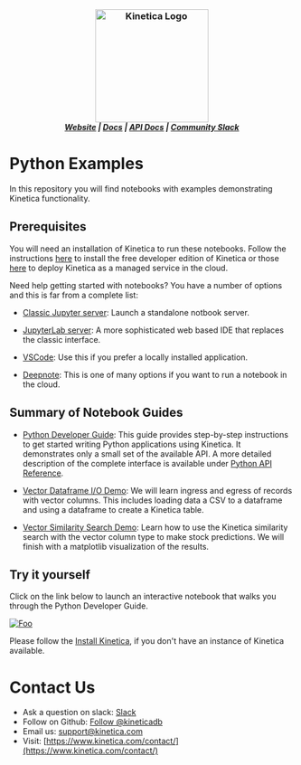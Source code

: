 <h3 align="center" style="margin:0px">
    <img width="200" src="../_assets/images/logo_purple.png" alt="Kinetica Logo"/>
</h3>
<h5 align="center" style="margin:0px">
    <a href="https://www.kinetica.com/">Website</a>
    <span> | </span>
    <a href="https://docs.kinetica.com/7.1/">Docs</a>
    <span> | </span>
    <a href="https://docs.kinetica.com/7.1/api/">API Docs</a>
    <span> | </span>
    <a href="https://join.slack.com/t/kinetica-community/shared_invite/zt-1bt9x3mvr-uMKrXlSDXfy3oU~sKi84qg">Community Slack</a>   
</h5>

# Python Examples

In this repository you will find notebooks with examples demonstrating Kinetica functionality.

## Prerequisites

You will need an installation of Kinetica to run these notebooks. Follow the instructions [here](https://www.kinetica.com/try/) to install the free developer edition of Kinetica or those [here](https://www.kinetica.com/platform/azure/) to deploy Kinetica as a managed service in the cloud.

Need help getting started with notebooks? You have a number of options and this is far from a complete list:

* [Classic Jupyter server](https://jupyter-notebook.readthedocs.io/en/stable/notebook.html): Launch a standalone notbook server.

* [JupyterLab server](https://jupyterlab.readthedocs.io/en/latest/getting_started/overview.html): A more sophisticated web based IDE that replaces the classic interface.

* [VSCode](https://code.visualstudio.com/blogs/2021/11/08/custom-notebooks): Use this if you prefer a locally installed application.

* [Deepnote](https://deepnote.com/docs): This is one of many options if you want to run a notebook in the cloud.


## Summary of Notebook Guides

* [Python Developer Guide](python_dev_guide.ipynb): This guide provides step-by-step instructions to get started writing Python applications using Kinetica. It demonstrates only a small set of the available API. A more detailed description of the complete interface is available under [Python API Reference](https://docs.kinetica.com/7.1/api/python/).

* [Vector Dataframe I/O Demo](python_vector_io.ipynb): We will learn ingress and egress of records with vector columns. This includes loading data a CSV to a dataframe and using a dataframe to create a Kinetica table.

* [Vector Similarity Search Demo](python_vector_search.ipynb): Learn how to use the Kinetica similarity search with the vector column type to make stock predictions. We will finish with a matplotlib visualization of the results.

## Try it yourself

Click on the link below to launch an interactive notebook that walks you through the Python Developer Guide.

[![Foo](https://deepnote.com/buttons/launch-in-deepnote-white.svg)][DEEPNOTE]

[DEEPNOTE]: https://deepnote.com/@hari-subhash-a4ca/Kinetica-Developers-Guide-3504dc9a-cf94-4c79-ba37-d319423beb20

Please follow the [Install Kinetica](https://github.com/kineticadb/examples#install-kinetica), if you don't have an instance of Kinetica available.

# Contact Us

* Ask a question on slack: [Slack](https://join.slack.com/t/kinetica-community/shared_invite/zt-1bt9x3mvr-uMKrXlSDXfy3oU~sKi84qg)
* Follow on Github: [Follow @kineticadb](https://github.com/kineticadb)
* Email us: [support@kinetica.com](mailto:support@kinetica.com)
* Visit: [https://www.kinetica.com/contact/](https://www.kinetica.com/contact/)
